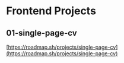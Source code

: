 # Frontend Projects

## 01-single-page-cv

[https://roadmap.sh/projects/single-page-cv](https://roadmap.sh/projects/single-page-cv)